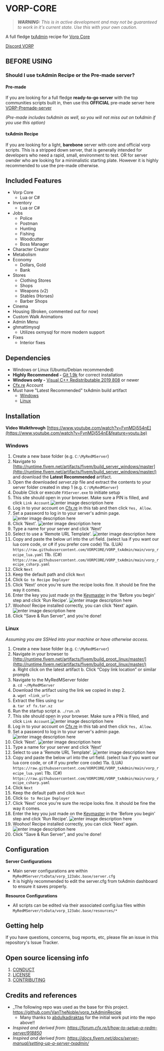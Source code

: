 # VORP-CORE

> _**WARNING:** This is in active development and may not be guaranteed to work in it's current state. Use this with your own caution._

A full fledge [txAdmin](https://txadm.in/) recipe for [Vorp Core](http://docs.vorpcore.com:3000/)

[Discord VORP](https://discord.gg/23MPbQ6)

## BEFORE USING

### Should I use txAdmin Recipe or the Pre-made server?

#### Pre-made
If you are looking for a full fledge **ready-to-go server** with the top communities scripts built in, then use this **OFFICIAL** pre-made server here [VORP-Premade-server](https://github.com/outsider31000/VORP-Premade-server)

_(Pre-made includes txAdmin as well, so you will not miss out on txAdmin if you use this option)_

#### txAdmin Recipe
If you are looking for a light, **barebone** server with core and official vorp scripts. This is a stripped down server, that is generally intended for developers who need a rapid, small, environment to test. OR for server ownder who are looking for a minimalistic starting plate. However it is highly recommended to use the pre-made otherwise.

## Included Features
 - Vorp Core 
	 - Lua or C#
 - Inventory
	 - Lua or C#
 - Jobs
	 - Police
	 - Postman
	 - Hunting
	 - Fishing
	 - Woodcutter
	 - Boss Manager
 - Character Creator
 - Metabolism
 - Economy
	 - Dollars, Gold
	 - Bank
 - Stores
	 - Clothing Stores
	 - Shops
	 - Weapons (v2)
	 - Stables (Horses)
	 - Barber Shops
 - Cinema
 - Housing (Broken, commented out for now)
 - Custom Walk Animations
 - Admin Menu
 - ghmattimysql
	 - Utilizes oxmysql for more modern support
- Fixes
	- Interior fixes


## Dependencies
-   Windows or Linux (Ubuntu/Debian recommended)
-   **Highly Recommended -**  [Git  1.9k](https://git-scm.com/downloads)  for correct installation
-   **Windows only -**  [Visual C++ Redistributable 2019  808](https://aka.ms/vs/16/release/VC_redist.x64.exe)  or newer
- [Cfx.re](https://forum.cfx.re/) Account
- Must have "Latest Recommended" txAdmin build artifact
	- [Windows](http://runtime.fivem.net/artifacts/fivem/build_server_windows/master/) 
	- [Linux](http://runtime.fivem.net/artifacts/fivem/build_proot_linux/master/)

## Installation
**Video Walkthrough** 
[https://www.youtube.com/watch?v=FvnMDj554nE](https://www.youtube.com/watch?v=FvnMDj554nE&feature=youtu.be)

### Windows
1.  Create a new base folder (e.g.  `C:\MyRedMServer`)
2. Navigate to [http://runtime.fivem.net/artifacts/fivem/build_server_windows/master](http://runtime.fivem.net/artifacts/fivem/build_server_windows/master/)  and download the  **Latest Recommended**  artifact.
3. Open the downloaded  _server.zip_  file and extract the contents to your server folder created in step 1 (e.g.  `C:\MyRedMServer`)
4. Double Click or execute `FXServer.exe` to initiate setup
5. This site should open in your browser. Make sure a PIN is filled, and click `Link Account`.![enter image description here](https://docs.fivem.net/server-setup/windows-step2-2.png)
6.  Log in to your account on [Cfx.re](https://forum.cfx.re/) in this tab and then click `Yes, Allow`.
7. Set a password to log in to your server's admin page. ![enter image description here](https://docs.fivem.net/server-setup/windows-step2-4.png)
8. Click 'Next'. ![enter image description here](https://docs.fivem.net/server-setup/windows-step2-5.png)
9. Type a name for your server and click 'Next'
10. Select to use a 'Remote URL Template'. ![enter image description here](https://i.gyazo.com/4022332cac1f6611d325707b27452910.png)
11. Copy and paste the below url into the url field. (select lua if you want our lua core code, or c# if you prefer core code)
     11a. (LUA) `https://raw.githubusercontent.com/VORPCORE/VORP_txAdmin/main/vorp_recipe_lua.yaml`
	 11b. (C#) `https://raw.githubusercontent.com/VORPCORE/VORP_txAdmin/main/vorp_recipe_csharp.yaml`
12. Click `Next`
13. Keep the default path and click `Next`
14. Click `Go to Recipe Deployer`
15. Click 'Next' once you're sure the recipe looks fine. It should be fine the way it comes.
16. Enter the key you just made on the [Keymaster](https://keymaster.fivem.net/) in the 'Before you begin' step and click 'Run Recipe'. ![enter image description here](https://docs.fivem.net/server-setup/windows-step2-12.png)
17. Woohoo! Recipe installed correctly, you can click 'Next' again. ![enter image description here](https://docs.fivem.net/server-setup/windows-step2-13.png)
18. Click "Save & Run Server", and you're done!
 

### Linux
_Assuming you are SSHed into your machine or have otherwise access._
1.  Create a new base folder (e.g.  `C:\MyRedMServer`)
2. Navigate in your browser to  [http://runtime.fivem.net/artifacts/fivem/build_proot_linux/master/](http://runtime.fivem.net/artifacts/fivem/build_proot_linux/master/)  
    a. Right click on the latest artifact
    b. Click “Copy link location” or similar prompts
3. Navigate to the MyRedMServer folder  
    a.  `cd ~/MyRedMServer`
4. Download the artifact using the link we copied in step 2.  
    a.  `wget <link_url>`
5.  Extract the files using  `tar`  
    a.  `tar xf fx.tar.xz`
6. Run the startup script
	a. `./run.sh`
7.  This site should open in your browser. Make sure a PIN is filled, and click `Link Account`.![enter image description here](https://docs.fivem.net/server-setup/windows-step2-2.png)
8.  Log in to your account on [Cfx.re](https://forum.cfx.re/) in this tab and then click `Yes, Allow`.
9. Set a password to log in to your server's admin page. ![enter image description here](https://docs.fivem.net/server-setup/windows-step2-4.png)
10. Click 'Next'. ![enter image description here](https://docs.fivem.net/server-setup/windows-step2-5.png)
11. Type a name for your server and click 'Next'
12. Select to use a 'Remote URL Template'. ![enter image description here](https://i.gyazo.com/4022332cac1f6611d325707b27452910.png)
13. Copy and paste the below url into the url field. (select lua if you want our lua core code, or c# if you prefer core code)
     11a. (LUA) `https://raw.githubusercontent.com/VORPCORE/VORP_txAdmin/main/vorp_recipe_lua.yaml`
	 11b. (C#) `https://raw.githubusercontent.com/VORPCORE/VORP_txAdmin/main/vorp_recipe_csharp.yaml`
14. Click `Next`
15. Keep the default path and click `Next`
16. Click `Go to Recipe Deployer`
17. Click 'Next' once you're sure the recipe looks fine. It should be fine the way it comes.
18. Enter the key you just made on the [Keymaster](https://keymaster.fivem.net/) in the 'Before you begin' step and click 'Run Recipe'. ![enter image description here](https://docs.fivem.net/server-setup/windows-step2-12.png)
19. Woohoo! Recipe installed correctly, you can click 'Next' again. ![enter image description here](https://docs.fivem.net/server-setup/windows-step2-13.png)
20. Click "Save & Run Server", and you're done!

## Configuration
**Server Configurations**
- Main server configurations are within `MyRedMServer/txData/vorp_123abc.base/server.cfg`
- It is highly recommended to edit the server.cfg from txAdmin dashboard to ensure it saves properly.

**Resource Configurations**

- All scripts can be edited via their associated config.lua files within  `MyRedMServer/txData/vorp_123abc.base/resources/*`

## Getting help

If you have questions, concerns, bug reports, etc, please file an issue in this repository's Issue Tracker.


## Open source licensing info
1. [CONDUCT](CODE_OF_CONDUCT.md)
2. [LICENSE](LICENSE)
3. [CONTRIBUTING](CONTRIBUTING.md)


## Credits and references
- _The following repo was used as the base for this project. https://github.com/VanTheNoble/vorp_txAdminRecipe
  - Many thanks to [abdulkadiraktas](https://github.com/abdulkadiraktas) for the initial work put into the repo above!!
- _Inspired and derived from: https://forum.cfx.re/t/how-to-setup-a-redm-server/918850_
- _Inspired and derived from: https://docs.fivem.net/docs/server-manual/setting-up-a-server-txadmin/_
